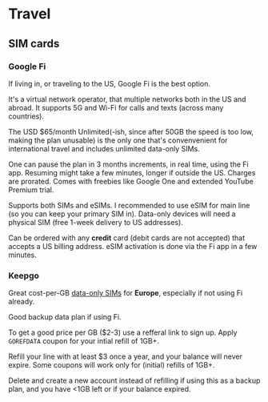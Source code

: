 # Travel

## SIM cards

### Google Fi

If living in, or traveling to the US, Google Fi is the best option.

It's a virtual network operator, that multiple networks both in the US and abroad.
It supports 5G and Wi-Fi for calls and texts (across many countries).

The USD $65/month Unlimited(-ish, since after 50GB the speed is too low, making
the plan unusable) is the only one that's convenvenient for international travel
and includes unlimited data-only SIMs.

One can pause the plan in 3 months increments, in real time, using the Fi app.
Resuming might take a few minutes, longer if outside the US.
Charges are prorated.
Comes with freebies like Google One and extended YouTube Premium trial.

Supports both SIMs and eSIMs.
I recommended to use eSIM for main line (so you can keep your primary SIM in).
Data-only devices will need a physical SIM (free 1-week delivery to US addresses).

Can be ordered with any **credit** card (debit cards are not accepted) that accepts
a US billing address. eSIM activation is done via the Fi app in a few minutes.

### Keepgo

Great cost-per-GB [data-only SIMs](https://keepgo.refr.cc/alexastrum) for **Europe**,
especially if not using Fi already.

Good backup data plan if using Fi.

To get a good price per GB ($2-3) use a refferal link to sign up.
Apply `GOREFDATA` coupon for your intial refill of 1GB+.

Refill your line with at least $3 once a year, and your balance will never expire.
Some coupons will work only for (initial) refills of 1GB+.

Delete and create a new account instead of refilling if using this as a backup plan,
and you have <1GB left or if your balance expired.
